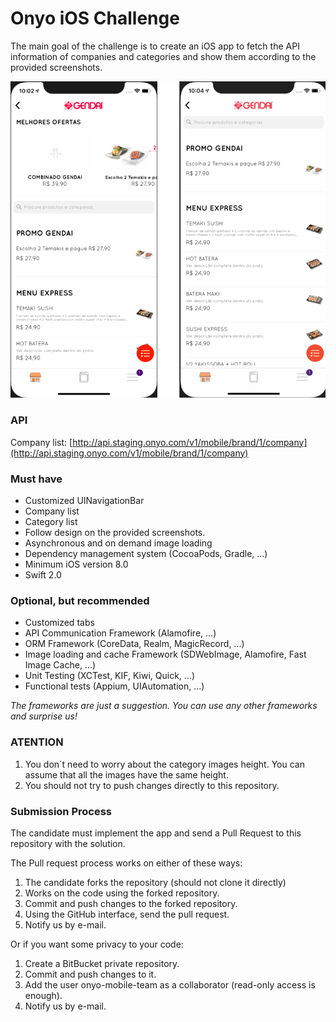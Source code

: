 # Onyo iOS Challenge #

The main goal of the challenge is to create an iOS app to fetch the API information of companies and categories and show them according to the provided screenshots.

![ios-challenge-image.png](ios-challenge-image.png)

### **API** ###

Company list: [http://api.staging.onyo.com/v1/mobile/brand/1/company](http://api.staging.onyo.com/v1/mobile/brand/1/company)

### **Must have** ###

* Customized UINavigationBar
* Company list
* Category list
* Follow design on the provided screenshots.
* Asynchronous and on demand image loading
* Dependency management system (CocoaPods, Gradle, ...)
* Minimum iOS version 8.0
* Swift 2.0

### **Optional, but recommended** ###

* Customized tabs
* API Communication Framework (Alamofire, ...)
* ORM Framework (CoreData, Realm, MagicRecord, ...)
* Image loading and cache Framework (SDWebImage, Alamofire, Fast Image Cache, ...)
* Unit Testing (XCTest, KIF, Kiwi, Quick, ...)
* Functional tests (Appium, UIAutomation, ...)

*The frameworks are just a suggestion. You can use any other frameworks and _surprise us_!*

### **ATENTION** ###

1. You don`t need to worry about the category images height. You can assume that all the images have the same height.
2. You should not try to push changes directly to this repository.

### **Submission Process** ###
The candidate must implement the app and send a Pull Request to this repository with the solution.

The Pull request process works on either of these ways:

1. The candidate forks the repository (should not clone it directly)
2. Works on the code using the forked repository.
3. Commit and push changes to the forked repository.
4. Using the GitHub interface, send the pull request.
5. Notify us by e-mail.

Or if you want some privacy to your code:

1. Create a BitBucket private repository.
2. Commit and push changes to it.
3. Add the user onyo-mobile-team as a collaborator (read-only access is enough).
4. Notify us by e-mail.
